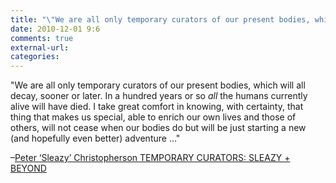 ```yaml
---
title: "\"We are all only temporary curators of our present bodies, which will all deca...\""
date: 2010-12-01 9:6
comments: true
external-url:
categories:
---
```

"We are all only temporary curators of our present bodies, which will all decay, sooner or later. In a hundred years or so _all_ the humans currently alive will have died. I take great comfort in knowing, with certainty, that thing that makes us special, able to enrich our own lives and those of others, will not cease when our bodies do but will be just starting a new (and hopefully even better) adventure …"

–[Peter ‘Sleazy’ Christopherson TEMPORARY CURATORS: SLEAZY + BEYOND][1]

  [1]: http://www.negrophonic.com/2010/temporary-curators-sleazy-beyond/
